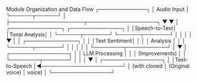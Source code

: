 Module Organization and Data Flow
┌─────────────┐
│ Audio Input │
└──────┬──────┘
       │
       ├────────────────────┬───────────────────┐
       ▼                    ▼                   │
┌──────────────┐     ┌──────────────┐          │
│Speech-to-Text│     │Tonal Analysis│          │
└──────┬───────┘     └──────┬───────┘          │
       │                    │                   │
       ▼                    │                   │
┌──────────────┐            │                   │
│Text Sentiment│            │                   │
│   Analysis   │            │                   │
└──────┬───────┘            │                   │
       │                    │                   │
       └────────┬───────────┘                   │
                ▼                                │
       ┌────────────────┐                       │
       │ LLM Processing │                       │
       │ (Improvements) │                       │
       └────────┬───────┘                       │
                │                                │
                ▼                                │
       ┌────────────────┐                       │
       │Text-to-Speech  │◄──────────────────────┘
       │ (with cloned   │    (Original voice)
       │    voice)      │
       └────────────────┘
